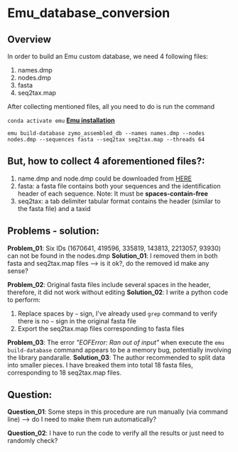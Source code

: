 # Emu_database_conversion
## Overview
In order to build an Emu custom database, we need 4 following files:
1. names.dmp
2. nodes.dmp
3. fasta
4. seq2tax.map

After collecting mentioned files, all you need to do is run the command

```conda activate emu``` **[Emu installation](https://gitlab.com/treangenlab/emu/-/tree/master)**

```emu build-database zymo_assembled_db --names names.dmp --nodes nodes.dmp --sequences fasta --seq2tax seq2tax.map --threads 64```

## But, how to collect 4 aforementioned files?:
1. name.dmp and node.dmp could be downloaded from [HERE](https://ftp.ncbi.nlm.nih.gov/pub/taxonomy/new_taxdump/)
2. fasta: a fasta file contains both your sequences and the identification header of each sequence. Note: It must be **spaces-contain-free**
3. seq2tax: a tab delimiter tabular format contains the header (similar to the fasta file) and a taxid

## Problems - solution:
**Problem_01**: Six IDs (1670641, 419596, 335819, 143813, 2213057, 93930) can not be found in the nodes.dmp
**Solution_01**: I removed them in both fasta and seq2tax.map files --> is it ok?, do the removed id make any sense?

**Problem_02**: Original fasta files include several spaces in the header, therefore, it did not work without editing
**Solution_02**: I write a python code to perform:
1. Replace spaces by ```~``` sign, I've already used ```grep``` command to verify there is no ```~``` sign in the original fasta file
2. Export the seq2tax.map files corresponding to fasta files

**Problem_03**: The error *"EOFError: Ran out of input"* when execute the ```emu build-database``` command appears to be a memory bug, potentially involving the library pandaralle.
**Solution_03**: The author recommended to split data into smaller pieces. I have breaked them into total 18 fasta files, corresponding to 18 seq2tax.map files. 

## Question:
**Question_01**: Some steps in this procedure are run manually (via command line) --> do I need to make them run automatically?

**Question_02**: I have to run the code to verify all the results or just need to randomly check?










